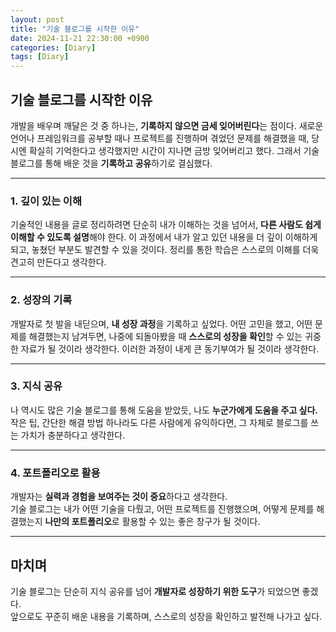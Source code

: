```yaml
---
layout: post
title: "기술 블로그를 시작한 이유"
date: 2024-11-21 22:30:00 +0900
categories: [Diary]
tags: [Diary]
---
```


## 기술 블로그를 시작한 이유

개발을 배우며 깨달은 것 중 하나는, **기록하지 않으면 금세 잊어버린다**는 점이다.
새로운 언어나 프레임워크를 공부할 때나 프로젝트를 진행하며 겪었던 문제를 해결했을 때, 당시엔 확실히 기억한다고 생각했지만 시간이 지나면 금방 잊어버리고 했다. 그래서 기술 블로그를 통해 배운 것을 **기록하고 공유**하기로 결심했다.

---

### 1. 깊이 있는 이해
기술적인 내용을 글로 정리하려면 단순히 내가 이해하는 것을 넘어서, **다른 사람도 쉽게 이해할 수 있도록 설명**해야 한다. 
이 과정에서 내가 알고 있던 내용을 더 깊이 이해하게 되고, 놓쳤던 부분도 발견할 수 있을 것이다.
정리를 통한 학습은 스스로의 이해를 더욱 견고히 만든다고 생각한다.

---

### 2. 성장의 기록
개발자로 첫 발을 내딛으며, **내 성장 과정**을 기록하고 싶었다.
어떤 고민을 했고, 어떤 문제를 해결했는지 남겨두면, 나중에 되돌아봤을 때 **스스로의 성장을 확인**할 수 있는 귀중한 자료가 될 것이라 생각한다.
이러한 과정이 내게 큰 동기부여가 될 것이라 생각한다.

---

### 3. 지식 공유
나 역시도 많은 기술 블로그를 통해 도움을 받았듯, 나도 **누군가에게 도움을 주고 싶다.**  
작은 팁, 간단한 해결 방법 하나라도 다른 사람에게 유익하다면, 그 자체로 블로그를 쓰는 가치가 충분하다고 생각한다.

---

### 4. 포트폴리오로 활용
개발자는 **실력과 경험을 보여주는 것이 중요**하다고 생각한다.  
기술 블로그는 내가 어떤 기술을 다뤘고, 어떤 프로젝트를 진행했으며, 어떻게 문제를 해결했는지 **나만의 포트폴리오**로 활용할 수 있는 좋은 창구가 될 것이다.

---

## 마치며

기술 블로그는 단순히 지식 공유를 넘어 **개발자로 성장하기 위한 도구**가 되었으면 좋겠다.  
앞으로도 꾸준히 배운 내용을 기록하며, 스스로의 성장을 확인하고 발전해 나가고 싶다.
